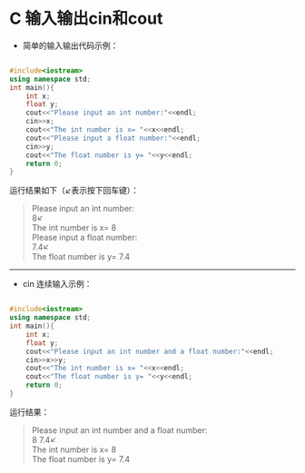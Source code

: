 # C 输入输出cin和cout
* 简单的输入输出代码示例：
```cpp

#include<iostream>
using namespace std;
int main(){
    int x;
    float y;
    cout<<"Please input an int number:"<<endl;
    cin>>x;
    cout<<"The int number is x= "<<x<<endl;
    cout<<"Please input a float number:"<<endl;
    cin>>y;
    cout<<"The float number is y= "<<y<<endl;   
    return 0;
}
```

运行结果如下（↙表示按下回车键）：  
> Please input an int number:  
> 8↙  
> The int number is x= 8  
> Please input a float number:  
> 7.4↙  
> The float number is y= 7.4  
***
* cin 连续输入示例：
```cpp

#include<iostream>
using namespace std;
int main(){
    int x;
    float y;
    cout<<"Please input an int number and a float number:"<<endl;
    cin>>x>>y;
    cout<<"The int number is x= "<<x<<endl;
    cout<<"The float number is y= "<<y<<endl;   
    return 0;
}

```

运行结果：  
> Please input an int number and a float number:  
> 8 7.4↙  
> The int number is x= 8  
> The float number is y= 7.4     